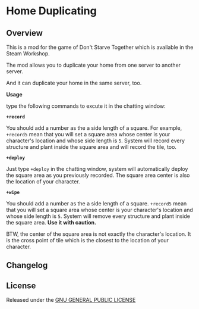 # Home Duplicating

## Overview

This is a mod for the game of Don't Starve Together which is available in the Steam Workshop. 

The mod allows you to duplicate your home from one server to another server.

And it can duplicate your home in the same server, too.

**Usage**

type the following commands to excute it in the chatting window:

**`+record`**

You should add a number as the a side length of a square. For example, `+record5` mean that you will set a square area whose center is your character's location and whose side length is `5`. System will record every structure and plant inside the square area and will record the tile, too.

**`+deploy`**

Just type `+deploy` in the chatting window, system will automatically deploy the square area as you previously recorded. The square area center is also the location of your character.

**`+wipe`**

You should add a number as the a side length of a square. `+record5` mean that you will set a square area whose center is your character's location and whose side length is `5`. System will remove every structure and plant inside the square area. **Use it with caution.**

BTW, the center of the square area is not exactly the character's location. It is the cross point of tile which is the closest to the location of your character.

## Changelog

## License

Released under the [GNU GENERAL PUBLIC LICENSE](https://www.gnu.org/licenses/gpl-3.0.en.html)
